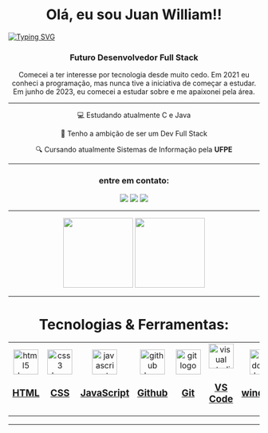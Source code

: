 <h1 align="center">Olá, eu sou Juan William!! </h1>

[![Typing SVG](https://readme-typing-svg.demolab.com?font=Fira+Code&pause=1000&color=6495ED&center=true&vCenter=true&width=1000&lines=ou+pode+me+chamar+de+will)](https://git.io/typing-svg)
<h3 align="center">Futuro Desenvolvedor Full Stack</h3>

<div align="center">Comecei a ter interesse por tecnologia desde muito cedo. Em 2021 eu conheci a programação, mas nunca tive a iniciativa de começar a estudar. Em junho de 2023, eu comecei a estudar sobre e me apaixonei pela área.</div>

**********
<div align="center">
<p>💻 Estudando atualmente C e Java</p>
<p>💼 Tenho a ambição de ser um Dev Full Stack</p>
<p>🔍 Cursando atualmente Sistemas de Informação pela <strong>UFPE</strong></p>
</div>

**********

<div align="center"> 
  <h3> entre em contato: </h3>
  <a href="https://instagram.com/iamwil.zn" target="_blank"><img src="https://img.shields.io/badge/-Instagram-%23E4405F?style=for-the-badge&logo=instagram&logoColor=white" target="_blank"></a>
  <a href = "mailto:contatojuanwilliamdasilv@gmail.com"><img src="https://img.shields.io/badge/-Gmail-%23333?style=for-the-badge&logo=gmail&logoColor=white" target="_blank"></a>
  <a href="https://www.linkedin.com/in/juan-william-ab69b0271/" target="_blank"><img src="https://img.shields.io/badge/-LinkedIn-%230077B5?style=for-the-badge&logo=linkedin&logoColor=white" target="_blank"></a> 
</div>

**********

<div align="center">
    <a href="https://github.com/souowill"></a>
    <img height="140em" src="https://github-readme-stats.vercel.app/api?username=souowill&show_icons=true&theme=dark"/>
    <img height="140em" src="https://github-readme-stats.vercel.app/api/top-langs/?username=souowill&layout=compact&langs_count=7&theme=dark"/>
</div>

**********

<h1 align="center">Tecnologias & Ferramentas:</h1>

<table width='600px' align='center'>
  <tr align='center'>
    <td width='60px'>
      <a href='https://www.w3schools.com/html/' target='_blank'>
        <img src='https://cdn.jsdelivr.net/gh/devicons/devicon/icons/html5/html5-original.svg'
        height='50' alt='html5 logo'/>
        <h3>HTML</h3>
      </a>
    </td>
    <td width='60px'>
      <a href='https://www.w3schools.com/css/default.asp' target='_blank'>
        <img src='https://cdn.jsdelivr.net/gh/devicons/devicon/icons/css3/css3-original.svg'
        height='50' alt='css3 logo'>
        <h3>CSS </h3>
      </a>
    </td>
    <td width='60px'>
      <a href='https://www.w3schools.com/js/' target='_blank'>
        <img src='https://cdn.jsdelivr.net/gh/devicons/devicon/icons/javascript/javascript-original.svg'
        height='50' alt='javascript logo'>
        <h3>JavaScript </h3>
      </a>
    </td>
    <td width='60px'>
      <a href='https://github.com/' target='_blank'>
        <img src='https://skillicons.dev/icons?i=github'
        height='50' alt='github logo'>
        <h3>Github </h3>
      </a>
    </td>
    <td width='60px'>
      <a href='https://git-scm.com/' target='_blank'>
        <img src='https://cdn.jsdelivr.net/gh/devicons/devicon/icons/git/git-original.svg'
        height='50' alt='git logo'>
        <h3>Git</h3>
      </a>
    </td>
    <td width='60px'>
      <a href='https://code.visualstudio.com/' target='_blank'>
        <img src="https://cdn.jsdelivr.net/gh/devicons/devicon/icons/vscode/vscode-original.svg" 
        height='50' alt='visual studio code logo'>
        <h3>VS Code</h3>
      </a>
    </td>
    <td width='60px'>
      <a href='https://www.techtudo.com.br/tudo-sobre/windows/' target='_blank'>
        <img src='https://cdn-icons-png.flaticon.com/128/888/888882.png'
        height='50' alt='windows logo'>
        <h3>windows</h3>
      </a>
    </td>
  </tr>
</table>

**********


